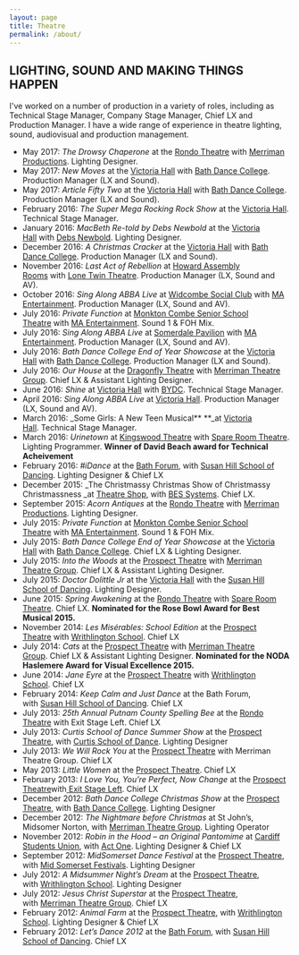 ```yaml
---
layout: page
title: Theatre
permalink: /about/
---
```

## LIGHTING, SOUND AND MAKING THINGS HAPPEN

I've worked on a number of production in a variety of roles, including as Technical Stage Manager, Company Stage Manager, Chief LX and Production Manager. I have a wide range of experience in theatre lighting, sound, audiovisual and production management. 

- May 2017: _The Drowsy Chaperone_ at the [Rondo Theatre](http://www.rondotheatre.co.uk/) with [Merriman Productions](http://www.merrimantheatre.com/). Lighting Designer.
- May 2017: _New Moves_ at the [Victoria Hall](http://victoriahallradstock.co.uk/) with [Bath Dance College](http://bathdancecollege.com/). Production Manager (LX and Sound).
- May 2017: _Article Fifty Two_ at the [Victoria Hall](http://victoriahallradstock.co.uk/) with [Bath Dance College](http://bathdancecollege.com/). Production Manager (LX and Sound).
- February 2016: _The Super Mega Rocking Rock Show_ at the [Victoria Hall](http://victoriahallradstock.co.uk/). Technical Stage Manager.
- January 2016: _MacBeth Re-told by Debs Newbold_ at the [Victoria Hall](http://victoriahallradstock.co.uk/) with [Debs Newbold](http://www.debsnewbold.com). Lighting Designer.
- December 2016: _A Christmas Cracker_ at the [Victoria Hall](http://victoriahallradstock.co.uk/) with [Bath Dance College](http://bathdancecollege.com/). Production Manager (LX and Sound).
- November 2016: _Last Act of Rebellion_ at [Howard Assembly Rooms](https://www.operanorth.co.uk/howard-assembly-room) with [Lone Twin Theatre](http://www.lonetwin.com/). Production Manager (LX, Sound and AV).
- October 2016: _Sing Along ABBA Live_ at [Widcombe Social Club](http://www.widcombesocialclub.co.uk/) with [MA Entertainment](http://www.maentertainment.co.uk/). Production Manager (LX, Sound and AV).
- July 2016: _Private Function_ at [Monkton Combe Senior School Theatre](http://www.monktoncombeschool.com/hospitality-leisure/hospitality/events.html) with [MA Entertainment](http://www.maentertainment.co.uk/). Sound 1 & FOH Mix.
- July 2016: _Sing Along ABBA Live_ at [Somerdale Pavilion](http://www.aquaterra.org/somerdale-pavilion/) with [MA Entertainment](http://www.maentertainment.co.uk/). Production Manager (LX, Sound and AV).
- July 2016: _Bath Dance College End of Year Showcase_ at the [Victoria Hall](http://victoriahallradstock.co.uk/) with [Bath Dance College](http://bathdancecollege.com/). Production Manager (LX and Sound).
- July 2016: _Our House_ at the [Dragonfly Theatre](http://www.writhlington.org.uk/extra-curricular/dragonfly-theatre/) with [Merriman Theatre Group](http://www.merrimantheatre.com/). Chief LX & Assistant Lighting Designer.
- June 2016: _Shine_ at [Victoria Hall](http://victoriahallradstock.co.uk/) with [BYDC](http://www.bydc.co.uk/). Technical Stage Manager.
- April 2016: _Sing Along ABBA Live_ at [Victoria Hall](http://victoriahallradstock.co.uk/). Production Manager (LX, Sound and AV).
- March 2016: _Some Girls: A New Teen Musical** **_at [Victoria Hall](http://victoriahallradstock.co.uk/). Technical Stage Manager.
- March 2016: _Urinetown_ at [Kingswood Theatre](http://kingswoodenterprises.co.uk/theatre-hire/) with [Spare Room Theatre](https://www.facebook.com/spareroomideas). Lighting Programmer. **Winner of David Beach award for Technical Acheivement**
- February 2016: _\#iDance_ at the [Bath Forum](http://www.theatreshop.org.uk/), with [Susan Hill School of Dancing](http://www.susanhillschoolofdancing.co.uk/). Lighting Designer & Chief LX
- December 2015: _The Christmassy Christmas Show of Christmassy Christmassness _at [Theatre Shop](http://www.theatreshop.org.uk/), with [BES Systems](http://www.bes-systems.co.uk/). Chief LX.
- September 2015: _Acorn Antiques_ at the [Rondo Theatre](http://www.rondotheatre.co.uk/) with [Merriman Productions](http://www.merrimantheatre.com/). Lighting Designer.
- July 2015: _Private Function_ at [Monkton Combe Senior School Theatre](http://www.monktoncombeschool.com/hospitality-leisure/hospitality/events.html) with [MA Entertainment](http://www.maentertainment.co.uk/). Sound 1 & FOH Mix.
- July 2015: _Bath Dance College End of Year Showcase_ at the [Victoria Hall](http://victoriahallradstock.co.uk/) with [Bath Dance College](http://bathdancecollege.com/). Chief LX & Lighting Designer.
- July 2015: _Into the Woods_ at the [Prospect Theatre](http://www.prospecttheatre.co.uk/) with [Merriman Theatre Group](http://www.merrimantheatre.com/). Chief LX & Assistant Lighting Designer.
- July 2015: _Doctor Dolittle Jr_ at the [Victoria Hall](http://victoriahallradstock.co.uk/) with the [Susan Hill School of Dancing](http://susanhillschoolofdancing.co.uk/). Lighting Designer.
- June 2015: _Spring Awakening_ at the [Rondo Theatre](http://www.rondotheatre.co.uk/) with [Spare Room Theatre](https://www.facebook.com/spareroomideas). Chief LX. **Nominated for the Rose Bowl Award for Best Musical 2015.**
- November 2014: _Les Misérables: School Edition_ at the [Prospect Theatre](http://www.prospecttheatre.co.uk/) with [Writhlington School](http://www.writhlington.org.uk/). Chief LX
- July 2014: _Cats_ at the [Prospect Theatre](http://www.prospecttheatre.co.uk/) with [Merriman Theatre Group](http://www.merrimantheatre.com/). Chief LX & Assistant Lighting Designer. **Nominated for the NODA Haslemere Award for Visual Excellence 2015.**
- June 2014: _Jane Eyre_ at the [Prospect Theatre](http://www.prospecttheatre.co.uk/) with [Writhlington School](http://www.writhlington.org.uk/). Chief LX
- February 2014: _Keep Calm and Just Dance_ at the Bath Forum, with [Susan Hill School of Dancing](http://www.susanhillschoolofdancing.co.uk/). Chief LX
- July 2013: _25th Annual Putnam County Spelling Bee_ at the [Rondo Theatre](http://www.rondotheatre.co.uk/) with Exit Stage Left. Chief LX
- July 2013: _Curtis School of Dance Summer Show_ at the [Prospect Theatre](http://www.prospecttheatre.co.uk/), with [Curtis School of Dance](http://www.curtisschoolofdance.co.uk/). Lighting Designer
- July 2013: _We Will Rock You_ at the [Prospect Theatre](http://www.prospecttheatre.co.uk/) with Merriman Theatre Group. Chief LX
- May 2013: _Little Women_ at the [Prospect Theatre](http://www.prospecttheatre.co.uk/). Chief LX
- February 2013: _I Love You, You’re Perfect, Now Change_ at the [Prospect Theatre](http://www.prospecttheatre.co.uk/)with[ Exit Stage Left](http://theatrebath.co.uk/exit-stage-left/). Chief LX
- December 2012: _Bath Dance College Christmas Show_ at the [Prospect Theatre](http://www.prospecttheatre.co.uk/), with [Bath Dance College](http://www.bathdancecollege.com/). Lighting Designer
- December 2012: _The Nightmare before Christmas_ at St John’s, Midsomer Norton, with [Merriman Theatre Group](http://www.merrimantheatre.com/). Lighting Operator
- November 2012: _Robin in the Hood – an Original Pantomime_ at [Cardiff Students Union](http://www.cardiffstudents.com/), with [Act One](http://www.cardiffstudents.com/activities/society/actone/). Lighting Designer & Chief LX
- September 2012: _MidSomerset Dance Festival_ at the [Prospect Theatre](http://www.prospecttheatre.co.uk/), with [Mid Somerset Festivals](http://midsomersetfestival.org.uk/dance). Lighting Designer
- July 2012: _A Midsummer Night’s Dream_ at the [Prospect Theatre](http://www.prospecttheatre.co.uk/), with [Writhlington School](http://www.writhlington.org.uk/). Lighting Designer
- July 2012: _Jesus Christ Superstar_ at the [Prospect Theatre](http://www.prospecttheatre.co.uk/), with [Merriman Theatre Group](http://www.merrimantheatre.com/). Chief LX
- February 2012: _Animal Farm_ at the [Prospect Theatre](http://www.prospecttheatre.co.uk/), with [Writhlington School](http://www.writhlington.org.uk/). Lighting Designer & Chief LX
- February 2012: _Let’s Dance 2012_ at the [Bath Forum](http://www.bathforum.co.uk/), with [Susan Hill School of Dancing](http://www.susanhillschoolofdancing.co.uk/). Chief LX